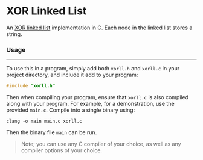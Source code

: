 # XOR Linked List

An [XOR linked list](https://en.wikipedia.org/wiki/XOR_linked_list) implementation in C. Each node in the linked list stores a string.

### Usage
---
To use this in a program, simply add both `xorll.h` and `xorll.c` in your project directory, and include it add to your program:
```c
#include "xorll.h"
```
Then when compiling your program, ensure that `xorll.c` is also compiled along with your program. 
For example, for a demonstration, use the provided `main.c`. Compile into a single binary using:
```
clang -o main main.c xorll.c
```
Then the binary file `main` can be run.
> Note; you can use any C compiler of your choice, as well as any compiler options of your choice.
